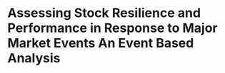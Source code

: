 # Assessing Stock Resilience and Performance in Response to Major Market Events An Event Based Analysis
